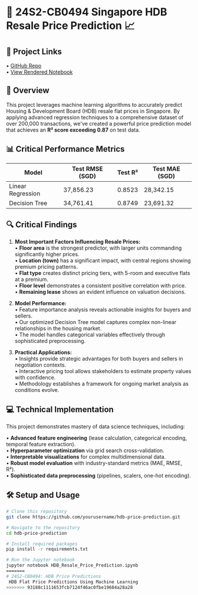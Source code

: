 # 🏢 24S2-CB0494 Singapore HDB Resale Price Prediction 📈  

## 🔗 Project Links  
•	[GitHub Repo](https://github.com/gracenngg/24S2-CB0494-HDB-Price-Predictions.git)  
•	[View Rendered Notebook](https://nbviewer.org/github/gracenngg/24S2-CB0494-HDB-Price-Predictions/blob/941986f15fc04a7e9e67e69b109835a5ddaf9a96/CB0494_HDB_Price_Predictions.ipynb)  

## 🔭 Overview  

This project leverages machine learning algorithms to accurately predict Housing & Development Board (HDB) resale flat prices in Singapore. By applying advanced regression techniques to a comprehensive dataset of over 200,000 transactions, we've created a powerful price prediction model that achieves an **R² score exceeding 0.87** on test data.  

## 📊 Critical Performance Metrics  

| Model | Test RMSE (SGD) | Test R² | Test MAE (SGD) |  
|-------|-----------------|---------|----------------|  
| Linear Regression | 37,856.23 | 0.8523 | 28,342.15 |  
| Decision Tree | 34,761.41 | 0.8749 | 23,691.32 |  

## 🔍 Critical Findings  

1. **Most Important Factors Influencing Resale Prices:**  
   • **Floor area** is the strongest predictor, with larger units commanding significantly higher prices.  
   • **Location (town)** has a significant impact, with central regions showing premium pricing patterns.  
   • **Flat type** creates distinct pricing tiers, with 5-room and executive flats at a premium.  
   • **Floor level** demonstrates a consistent positive correlation with price.  
   • **Remaining lease** shows an evident influence on valuation decisions.  

2. **Model Performance:**  
   • Feature importance analysis reveals actionable insights for buyers and sellers.  
   • Our optimized Decision Tree model captures complex non-linear relationships in the housing market.  
   • The model handles categorical variables effectively through sophisticated preprocessing.  

3. **Practical Applications:**  
   • Insights provide strategic advantages for both buyers and sellers in negotiation contexts.  
   • Interactive pricing tool allows stakeholders to estimate property values with confidence.  
   • Methodology establishes a framework for ongoing market analysis as conditions evolve.  

## 💻 Technical Implementation  

This project demonstrates mastery of data science techniques, including:  

• **Advanced feature engineering** (lease calculation, categorical encoding, temporal feature extraction).  
• **Hyperparameter optimization** via grid search cross-validation.  
• **Interpretable visualizations** for complex multidimensional data.  
• **Robust model evaluation** with industry-standard metrics (MAE, RMSE, R²).  
• **Sophisticated data preprocessing** (pipelines, scalers, one-hot encoding).  

## 🛠️ Setup and Usage  

```bash  
# Clone this repository  
git clone https://github.com/yourusername/hdb-price-prediction.git  

# Navigate to the repository  
cd hdb-price-prediction  

# Install required packages  
pip install -r requirements.txt  

# Run the Jupyter notebook  
jupyter notebook HDB_Resale_Price_Prediction.ipynb  
=======  
# 24S2-CB0494: HDB Price Predictions  
 HDB Flat Price Predictions Using Machine Learning  
>>>>>>> 93188c1111653fcb7124f46ac0fbe19684a28a28  
